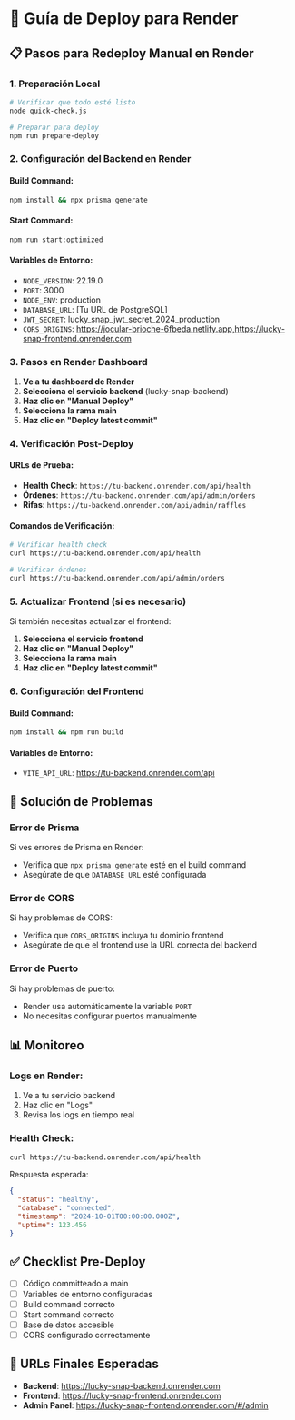 # 🚀 Guía de Deploy para Render

## 📋 Pasos para Redeploy Manual en Render

### 1. Preparación Local
```bash
# Verificar que todo esté listo
node quick-check.js

# Preparar para deploy
npm run prepare-deploy
```

### 2. Configuración del Backend en Render

#### Build Command:
```bash
npm install && npx prisma generate
```

#### Start Command:
```bash
npm run start:optimized
```

#### Variables de Entorno:
- `NODE_VERSION`: 22.19.0
- `PORT`: 3000
- `NODE_ENV`: production
- `DATABASE_URL`: [Tu URL de PostgreSQL]
- `JWT_SECRET`: lucky_snap_jwt_secret_2024_production
- `CORS_ORIGINS`: https://jocular-brioche-6fbeda.netlify.app,https://lucky-snap-frontend.onrender.com

### 3. Pasos en Render Dashboard

1. **Ve a tu dashboard de Render**
2. **Selecciona el servicio backend** (lucky-snap-backend)
3. **Haz clic en "Manual Deploy"**
4. **Selecciona la rama main**
5. **Haz clic en "Deploy latest commit"**

### 4. Verificación Post-Deploy

#### URLs de Prueba:
- **Health Check**: `https://tu-backend.onrender.com/api/health`
- **Órdenes**: `https://tu-backend.onrender.com/api/admin/orders`
- **Rifas**: `https://tu-backend.onrender.com/api/admin/raffles`

#### Comandos de Verificación:
```bash
# Verificar health check
curl https://tu-backend.onrender.com/api/health

# Verificar órdenes
curl https://tu-backend.onrender.com/api/admin/orders
```

### 5. Actualizar Frontend (si es necesario)

Si también necesitas actualizar el frontend:

1. **Selecciona el servicio frontend**
2. **Haz clic en "Manual Deploy"**
3. **Selecciona la rama main**
4. **Haz clic en "Deploy latest commit"**

### 6. Configuración del Frontend

#### Build Command:
```bash
npm install && npm run build
```

#### Variables de Entorno:
- `VITE_API_URL`: https://tu-backend.onrender.com/api

## 🔧 Solución de Problemas

### Error de Prisma
Si ves errores de Prisma en Render:
- Verifica que `npx prisma generate` esté en el build command
- Asegúrate de que `DATABASE_URL` esté configurada

### Error de CORS
Si hay problemas de CORS:
- Verifica que `CORS_ORIGINS` incluya tu dominio frontend
- Asegúrate de que el frontend use la URL correcta del backend

### Error de Puerto
Si hay problemas de puerto:
- Render usa automáticamente la variable `PORT`
- No necesitas configurar puertos manualmente

## 📊 Monitoreo

### Logs en Render:
1. Ve a tu servicio backend
2. Haz clic en "Logs"
3. Revisa los logs en tiempo real

### Health Check:
```bash
curl https://tu-backend.onrender.com/api/health
```

Respuesta esperada:
```json
{
  "status": "healthy",
  "database": "connected",
  "timestamp": "2024-10-01T00:00:00.000Z",
  "uptime": 123.456
}
```

## ✅ Checklist Pre-Deploy

- [ ] Código committeado a main
- [ ] Variables de entorno configuradas
- [ ] Build command correcto
- [ ] Start command correcto
- [ ] Base de datos accesible
- [ ] CORS configurado correctamente

## 🎯 URLs Finales Esperadas

- **Backend**: https://lucky-snap-backend.onrender.com
- **Frontend**: https://lucky-snap-frontend.onrender.com
- **Admin Panel**: https://lucky-snap-frontend.onrender.com/#/admin














